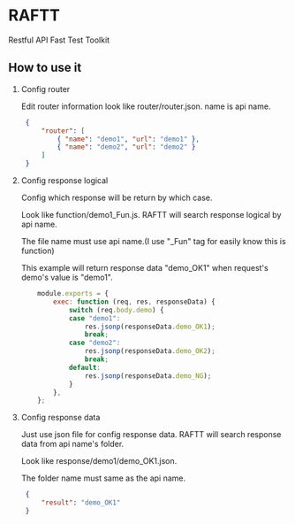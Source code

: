 # RAFTT
Restful API Fast Test Toolkit

## How to use it
1. Config router
   
    Edit router information look like router/router.json.
    name is api name.
   ```json
    {
        "router": [
            { "name": "demo1", "url": "demo1" },
            { "name": "demo2", "url": "demo2" }
        ]
    }
    ```
    </code>
2. Config response logical

    Config which response will be return by which case.

    Look like function/demo1_Fun.js. RAFTT will search response logical by api name.

    The file name must use api name.(I use "_Fun" tag for easily know this is function)

    This example will return response data "demo_OK1" when request's demo's value is "demo1".
    ```javascript
        module.exports = {
            exec: function (req, res, responseData) {
                switch (req.body.demo) {
                case "demo1":
                    res.jsonp(responseData.demo_OK1);
                    break;
                case "demo2":
                    res.jsonp(responseData.demo_OK2);
                    break;
                default:
                    res.jsonp(responseData.demo_NG);
                }
            },
        };
    ```
3. Config response data

    Just use json file for config response data. RAFTT will search response data from api name's folder.

    Look like response/demo1/demo_OK1.json.

    The folder name must same as the api name.
   ```json
    {
        "result": "demo_OK1"
    }